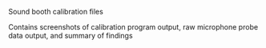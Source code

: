 Sound booth calibration files

Contains screenshots of calibration program output, raw microphone probe data output, and summary of findings
